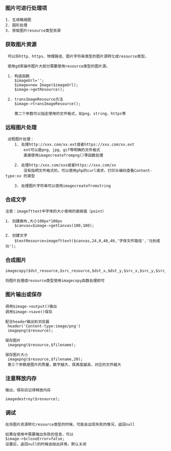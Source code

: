 ### 图片可进行处理项
    1. 生成略缩图
    2. 圆形处理
    3. 获取图片resource类型资源
    
### 获取图片资源
     可以将http、https、物理路径、图片字符串类型的图片源转化成resource类型。 
      
     使用gd库操作图片大部分需要使用resource类型的图片源。 
       
     1. 构造函数
        $imageUrl='';
        $image=new Image($imageUrl);
        $image->getResource();
        
     2. transImageResource方法
        $image->transImageResource();
        
        第二个参数可以指定使用的文件格式，如png，string，https等
        
### 远程图片处理
     远程图片处理： 
        1. 处理http://xxx.com/xx.ext或者https://xxx.com/xx.ext
            ext可以是png、jpg、gif等明确的文件格式
            直接使用imagecreatefrompng()等函数处理
            
        2. 处理http:/xxx.com/xxx或者https://xxx.com/xx
            没有指明文件格式的，可以使用php的curl请求，打印头编码查看Content-type:xx 的类型
        
        3. 处理图片字符串可以使用imagecreatefromstring
        
### 合成文字
    注意：imagefttext中字体的大小使用的是磅值（point）
     
    1. 创建画布,大小100px*100px
        $canvas=$image->getCanvas(100,100);
        
    2. 创建文字
        $textResource=imagefttext($canvas,24,0,40,40,'字体文件路径','马到成功');
    
### 合成图片    
    imagecopy($dst_resource,$src_resource,$dst_x,$dst_y,$src_x,$src_y,$src_w,$src_y);
    
    将图片处理成resource类型使用imagecopy函数处理即可
    
### 图片输出或保存
    调用$image->output()输出
    调用$image->save()保存
     
    配合header输出到浏览器
     header('Content-type:image/png')
     imagepng($resource);
     
    保存图片
     imagepng($resource,$filename);
     
    保存图片大小
     imagepng($resource,$filename,20);
     第三个参数是图片的质量，数字越大，保真度越高，对应的文件越大
        
### 注意释放内存
    
    输出，保存后记得释放内存
    
    imagedestroy($resource);    
    
### 调试
    
    在将图片资源转化resource类型的时候，可能会出现失败的情况，返回null
     
    如果在使用中需要输出失败的信息，可以
    $image->$closeError=false;
    设置后，返回null的时候会抛出异常，默认关闭     
    
    
                
        
    

